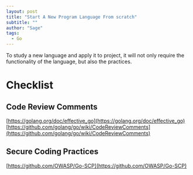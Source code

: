 ```yaml
---
layout: post
title: "Start A New Program Language From scratch"
subtitle: ""
author: "Sage"
tags:
  - Go
---
```


To study a new language and apply it to project, it will not only require the functionality of the language, but also the practices.

# Checklist
## Code Review Comments

[https://golang.org/doc/effective_go](https://golang.org/doc/effective_go)  
[https://github.com/golang/go/wiki/CodeReviewComments](https://github.com/golang/go/wiki/CodeReviewComments)

## Secure Coding Practices

[https://github.com/OWASP/Go-SCP](https://github.com/OWASP/Go-SCP)

